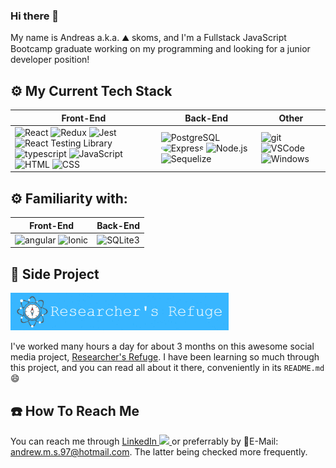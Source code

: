 <link rel="stylesheet" href="https://cdn.jsdelivr.net/gh/devicons/devicon@v2.14.0/devicon.min.css">

### Hi there 👋

My name is Andreas a.k.a. ⛰️ skoms, and I'm a Fullstack JavaScript Bootcamp graduate working on my programming and looking for a junior developer position!

## ⚙️ My Current Tech Stack

| Front-End                                                                                                                                                                                                                                                                                                                                                                                                                                                                                                                                                                                                                                                                                                                                                                                                                                                                                                                                                                                                                                                                                              | Back-End                                                                                                                                                                                                                                                                                                                                                                                                                                                                                                                                                                                                                                                                                      | Other                                                                                                                                                                                                                                                                                                                                                                                                           |
| ------------------------------------------------------------------------------------------------------------------------------------------------------------------------------------------------------------------------------------------------------------------------------------------------------------------------------------------------------------------------------------------------------------------------------------------------------------------------------------------------------------------------------------------------------------------------------------------------------------------------------------------------------------------------------------------------------------------------------------------------------------------------------------------------------------------------------------------------------------------------------------------------------------------------------------------------------------------------------------------------------------------------------------------------------------------------------------------------------ | --------------------------------------------------------------------------------------------------------------------------------------------------------------------------------------------------------------------------------------------------------------------------------------------------------------------------------------------------------------------------------------------------------------------------------------------------------------------------------------------------------------------------------------------------------------------------------------------------------------------------------------------------------------------------------------------- | --------------------------------------------------------------------------------------------------------------------------------------------------------------------------------------------------------------------------------------------------------------------------------------------------------------------------------------------------------------------------------------------------------------- |
| <div> <img src="https://cdn.jsdelivr.net/gh/devicons/devicon/icons/react/react-original.svg" height='28' alt='React' title='React'/> <img src="https://cdn.jsdelivr.net/gh/devicons/devicon/icons/redux/redux-original.svg" height='28' alt='Redux' title='Redux'/> <img src="https://cdn.jsdelivr.net/gh/devicons/devicon/icons/jest/jest-plain.svg" height='28' alt='Jest' title='Jest'/> <img src='https://testing-library.com/img/octopus-128x128.png' height='28' alt='React Testing Library' title='React Testing Library'/> <img height='28' alt='typescript' title='TypeScript' src="https://cdn.jsdelivr.net/gh/devicons/devicon/icons/typescript/typescript-original.svg" /> <img src="https://cdn.jsdelivr.net/gh/devicons/devicon/icons/javascript/javascript-original.svg" height='28' alt='JavaScript' title='JavaScript'/> <img src="https://cdn.jsdelivr.net/gh/devicons/devicon/icons/html5/html5-original.svg" height='28' alt='HTML' title='HTML'/> <img src="https://cdn.jsdelivr.net/gh/devicons/devicon/icons/css3/css3-original.svg" height='28' alt='CSS' title='CSS'/> </div> | <div> <img src="https://cdn.jsdelivr.net/gh/devicons/devicon/icons/postgresql/postgresql-original.svg" height='28' alt='PostgreSQL' title='PostgreSQL'/> <img src="https://external-content.duckduckgo.com/iu/?u=https%3A%2F%2Fhackersandslackers-cdn.storage.googleapis.com%2F2020%2F05%2Fexpress.png&f=1&nofb=1" height='28' width='28' style='border-radius: 50%;' alt='Express' title='Express'/> <img src="https://cdn.jsdelivr.net/gh/devicons/devicon/icons/nodejs/nodejs-plain.svg" height='28' alt='Node.js' title='Node.js'/> <img src="https://cdn.jsdelivr.net/gh/devicons/devicon/icons/sequelize/sequelize-original.svg" height='28' alt='Sequelize' title='Sequelize'/> </div> | <div> <img src="https://cdn.jsdelivr.net/gh/devicons/devicon/icons/git/git-original.svg" height='28' alt='git' title='git'/> <img src="https://cdn.jsdelivr.net/gh/devicons/devicon/icons/vscode/vscode-original.svg" height='28' alt='VSCode' title='VSCode'/> <img src="https://cdn.jsdelivr.net/gh/devicons/devicon/icons/windows8/windows8-original.svg" height='28' alt='Windows' title='Windows'/> </div> |

## ⚙️ Familiarity with:

| Front-End                                                                                                                                                                                                                                                                   | Back-End                                                                                                                                                                                             |
| --------------------------------------------------------------------------------------------------------------------------------------------------------------------------------------------------------------------------------------------------------------------------- | ---------------------------------------------------------------------------------------------------------------------------------------------------------------------------------------------------- |
| <img src="https://cdn.jsdelivr.net/gh/devicons/devicon/icons/angularjs/angularjs-original.svg" height='28' alt='angular' title='Angular' /> <img src="https://cdn.jsdelivr.net/gh/devicons/devicon/icons/ionic/ionic-original.svg" height='28' alt='Ionic' title='Ionic' /> | <img src='https://external-content.duckduckgo.com/iu/?u=http%3A%2F%2Fwww.codebind.com%2Fwp-content%2Fuploads%2F2016%2F09%2FSQLite-300x193.jpg&f=1&nofb=1' height='28' alt='SQLite3' title='SQLite3'> |

## 📘 Side Project

<a href='https://www.github.com/skoms/researchers-refuge'> <img src='https://github.com/skoms/researchers-refuge/raw/main/public/RR_BANNER.png' height='60' /> </a>

I've worked many hours a day for about 3 months on this awesome social media project, <a href='https://www.github.com/skoms/researchers-refuge'>Researcher's Refuge</a>. I have been learning so much through this project, and you can read all about it there, conveniently in its `README.md` 😄

## ☎️ How To Reach Me

You can reach me through <a href='https://www.linkedin.com/in/andreas-skoms%C3%B8y-01a027188/'>LinkedIn <img src="https://cdn.jsdelivr.net/gh/devicons/devicon/icons/linkedin/linkedin-original.svg" height='12' /> </a> or preferrably by 📧E-Mail: andrew.m.s.97@hotmail.com. The latter being checked more frequently.

<!--
**skoms/skoms** is a ✨ _special_ ✨ repository because its `README.md` (this file) appears on your GitHub profile.

Here are some ideas to get you started:

- 🔭 I’m currently working on ...
- 🌱 I’m currently learning ...
- 👯 I’m looking to collaborate on ...
- 🤔 I’m looking for help with ...
- 💬 Ask me about ...
- 📫 How to reach me: ...
- 😄 Pronouns: ...
- ⚡ Fun fact: ...
-->

